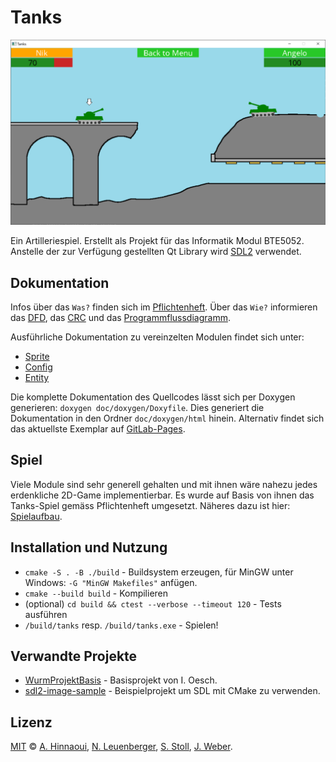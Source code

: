 # Tanks

![SpielAufbau](./doc/SpielAufbau.png)

Ein Artilleriespiel. Erstellt als Projekt für das Informatik Modul BTE5052. Anstelle der zur Verfügung gestellten Qt Library wird [SDL2](https://libsdl.org) verwendet.

## Dokumentation
Infos über das `Was?` finden sich im [Pflichtenheft](doc/Pflichtenheft.md).
Über das `Wie?` informieren das [DFD](doc/DFD/DFD.md), das [CRC](doc/CRC.md) und das [Programmflussdiagramm](doc/Programmfluss.md).

Ausführliche Dokumentation zu vereinzelten Modulen findet sich unter:
- [Sprite](doc/SDLW/SpriteDoku.md)
- [Config](doc/SDLW/ConfigDoku.md)
- [Entity](doc/Entitaet.md)

Die komplette Dokumentation des Quellcodes lässt sich per Doxygen generieren: `doxygen doc/doxygen/Doxyfile`. Dies generiert die Dokumentation in den Ordner `doc/doxygen/html` hinein.
Alternativ findet sich das aktuellste Exemplar auf [GitLab-Pages](http://leuen4.pages.ti.bfh.ch/tanks).

## Spiel
Viele Module sind sehr generell gehalten und mit ihnen wäre nahezu jedes erdenkliche 2D-Game implementierbar. Es wurde auf Basis von ihnen das Tanks-Spiel gemäss Pflichtenheft umgesetzt. Näheres dazu ist hier: [Spielaufbau](doc/Spielaufbau.md).

## Installation und Nutzung
- `cmake -S . -B ./build` - Buildsystem erzeugen, für MinGW unter Windows: `-G "MinGW Makefiles"` anfügen.
- `cmake --build build` - Kompilieren
- (optional) `cd build && ctest --verbose --timeout 120` - Tests ausführen
- `/build/tanks` resp. `/build/tanks.exe` - Spielen!

## Verwandte Projekte
- [WurmProjektBasis](https://gitlab.ti.bfh.ch/osi1/wurmprojektbasis) - Basisprojekt von I. Oesch.
- [sdl2-image-sample](https://gitlab.com/aminosbh/sdl2-image-sample/-/tree/master/) - Beispielprojekt um SDL mit CMake zu verwenden.

## Lizenz
[MIT](LICENSE) © [A. Hinnaoui](mailto:hinna2@bfh.ch), [N. Leuenberger](mailto:leuen4@bfh.ch), [S. Stoll](mailto:stols4@bfh.ch), [J. Weber](mailto:webej14@bfh.ch).
